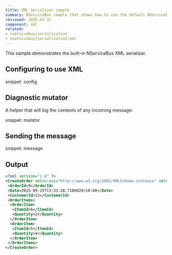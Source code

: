 ```yaml
---
title: XML Serializer sample
summary: NServiceBus sample that shows how to use the default NServiceBus XML serializer
reviewed: 2025-03-31
component: Xml
related:
- nservicebus/serialization
- nservicebus/serialization/xml
---
```


This sample demonstrates the built-in NServiceBus XML serializer.

## Configuring to use XML

snippet: config

## Diagnostic mutator

A helper that will log the contents of any incoming message:

snippet: mutator

## Sending the message

snippet: message

## Output

```xml
<?xml version="1.0" ?>
<CreateOrder xmlns:xsi="http://www.w3.org/2001/XMLSchema-instance" xmlns:xsd="http://www.w3.org/2001/XMLSchema" xmlns="http://tempuri.net/XmlSample">
 <OrderId>9</OrderId>
 <Date>2015-09-15T13:33:28.7186624+10:00</Date>
 <CustomerId>12</CustomerId>
 <OrderItems>
  <OrderItem>
   <ItemId>6</ItemId>
   <Quantity>2</Quantity>
  </OrderItem>
  <OrderItem>
   <ItemId>5</ItemId>
   <Quantity>4</Quantity>
  </OrderItem>
 </OrderItems>
</CreateOrder>
```
